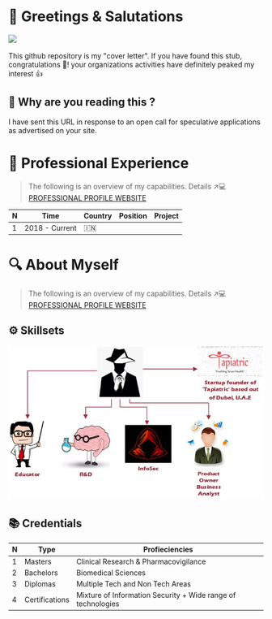 # 👋 Greetings & Salutations 

![](https://media.giphy.com/media/QYkX9IMHthYn0Y3pcG/giphy.gif)

This github repository is my "cover letter". If you have found this stub, congratulations 🥳!  your organizations activities have definitely peaked my interest 👍

## 👀 Why are you reading this ?

I have sent this URL in response to an open call for speculative applications as advertised on your site. 

# 💼 Professional Experience 

> The following is an overview of my capabilities. Details ↗️💻 [PROFESSIONAL PROFILE WEBSITE](http://www.sarfraz.xyz)

N | Time | Country | Position | Project 
--- | --- | --- | --- | --- 
1 | 2018 - Current | 🇮🇳 


# 🔍 About Myself

> The following is an overview of my capabilities. Details ↗️💻 [PROFESSIONAL PROFILE WEBSITE](http://www.sarfraz.xyz)

## ⚙️ Skillsets 

![](https://github.com/zarfraz/Engagementz/blob/main/skz.jpg)

## 📚 Credentials

N | Type | Profieciencies
--- | --- | --- 
1 | Masters | Clinical Research & Pharmacovigilance
2 | Bachelors | Biomedical Sciences 
3 | Diplomas | Multiple Tech and Non Tech Areas
4 | Certifications | Mixture of Information Security + Wide range of technologies



